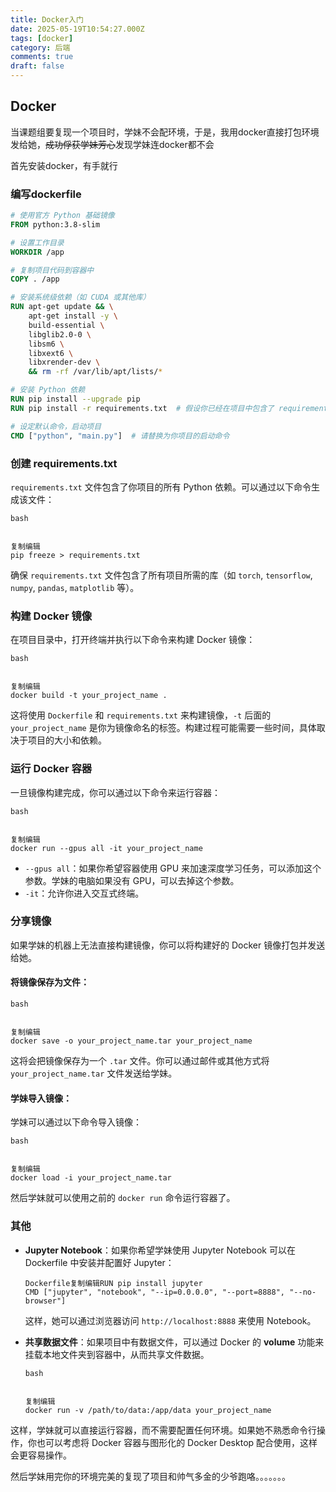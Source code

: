```yaml
---
title: Docker入门
date: 2025-05-19T10:54:27.000Z
tags: [docker]
category: 后端
comments: true
draft: false
---
```


## Docker

当课题组要复现一个项目时，学妹不会配环境，于是，我用docker直接打包环境发给她，~~成功俘获学妹芳心~~发现学妹连docker都不会

首先安装docker，有手就行

### **编写dockerfile**

```dockerfile
# 使用官方 Python 基础镜像
FROM python:3.8-slim

# 设置工作目录
WORKDIR /app

# 复制项目代码到容器中
COPY . /app

# 安装系统级依赖（如 CUDA 或其他库）
RUN apt-get update && \
    apt-get install -y \
    build-essential \
    libglib2.0-0 \
    libsm6 \
    libxext6 \
    libxrender-dev \
    && rm -rf /var/lib/apt/lists/*

# 安装 Python 依赖
RUN pip install --upgrade pip
RUN pip install -r requirements.txt  # 假设你已经在项目中包含了 requirements.txt 文件

# 设定默认命令，启动项目
CMD ["python", "main.py"]  # 请替换为你项目的启动命令
```

### **创建 requirements.txt**

`requirements.txt` 文件包含了你项目的所有 Python 依赖。可以通过以下命令生成该文件：

```
bash


复制编辑
pip freeze > requirements.txt
```

确保 `requirements.txt` 文件包含了所有项目所需的库（如 `torch`, `tensorflow`, `numpy`, `pandas`, `matplotlib` 等）。

### **构建 Docker 镜像**

在项目目录中，打开终端并执行以下命令来构建 Docker 镜像：

```
bash


复制编辑
docker build -t your_project_name .
```

这将使用 `Dockerfile` 和 `requirements.txt` 来构建镜像，`-t` 后面的 `your_project_name` 是你为镜像命名的标签。构建过程可能需要一些时间，具体取决于项目的大小和依赖。

### **运行 Docker 容器**

一旦镜像构建完成，你可以通过以下命令来运行容器：

```
bash


复制编辑
docker run --gpus all -it your_project_name
```

- `--gpus all`：如果你希望容器使用 GPU 来加速深度学习任务，可以添加这个参数。学妹的电脑如果没有 GPU，可以去掉这个参数。
- `-it`：允许你进入交互式终端。

### **分享镜像**

如果学妹的机器上无法直接构建镜像，你可以将构建好的 Docker 镜像打包并发送给她。

#### 将镜像保存为文件：

```
bash


复制编辑
docker save -o your_project_name.tar your_project_name
```

这将会把镜像保存为一个 `.tar` 文件。你可以通过邮件或其他方式将 `your_project_name.tar` 文件发送给学妹。

#### 学妹导入镜像：

学妹可以通过以下命令导入镜像：

```
bash


复制编辑
docker load -i your_project_name.tar
```

然后学妹就可以使用之前的 `docker run` 命令运行容器了。

### **其他**

- **Jupyter Notebook**：如果你希望学妹使用 Jupyter Notebook 可以在 Dockerfile 中安装并配置好 Jupyter：

  ```
  Dockerfile复制编辑RUN pip install jupyter
  CMD ["jupyter", "notebook", "--ip=0.0.0.0", "--port=8888", "--no-browser"]
  ```

  这样，她可以通过浏览器访问 `http://localhost:8888` 来使用 Notebook。

- **共享数据文件**：如果项目中有数据文件，可以通过 Docker 的 **volume** 功能来挂载本地文件夹到容器中，从而共享文件数据。

  ```
  bash


  复制编辑
  docker run -v /path/to/data:/app/data your_project_name
  ```

这样，学妹就可以直接运行容器，而不需要配置任何环境。如果她不熟悉命令行操作，你也可以考虑将 Docker 容器与图形化的 Docker Desktop 配合使用，这样会更容易操作。

然后学妹用完你的环境完美的复现了项目和帅气多金的少爷跑咯。。。。。。。
